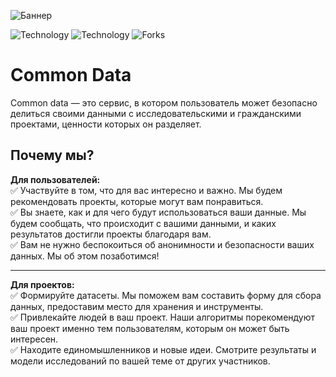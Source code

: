 ![Баннер](https://i.ibb.co/fXDPf45/Frame-97.png)  

![Technology](https://img.shields.io/badge/svelte-svelte--v3-orange) ![Technology](https://img.shields.io/badge/python-3.7-blue) ![Forks](https://img.shields.io/github/forks/common-data-team/common-data-app?style=social)

# Common Data

Common data — это сервис, в котором пользователь может безопасно делиться своими данными с исследовательскими и гражданскими проектами, ценности которых он разделяет.  

## Почему мы?

**Для пользователей:**  
:white_check_mark: Участвуйте в том, что для вас интересно и важно. Мы будем рекомендовать проекты, которые могут вам понравиться.  
:white_check_mark: Вы знаете, как и для чего будут использоваться ваши данные. Мы будем сообщать, что происходит с вашими данными, и каких результатов достигли проекты благодаря вам.  
:white_check_mark: Вам не нужно беспокоиться об анонимности и безопасности ваших данных. Мы об этом позаботимся!  

____

**Для проектов:**  
:white_check_mark: Формируйте датасеты. Мы поможем вам составить форму для сбора данных, предоставим место для хранения и инструменты.  
:white_check_mark: Привлекайте людей в ваш проект. Наши алгоритмы порекомендуют ваш проект именно тем пользователям, которым он может быть интересен.  
:white_check_mark: Находите единомышленников и новые идеи. Смотрите результаты и модели исследований по вашей теме от других участников.  
